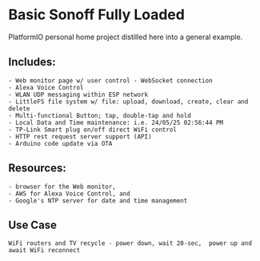 # Basic Sonoff Fully Loaded

PlatformIO personal home project distilled here into a general example.

## Includes:
	- Web monitor page w/ user control - WebSocket connection
	- Alexa Voice Control
	- WLAN UDP messaging within ESP network
	- LittleFS file system w/ file: upload, download, create, clear and delete
	- Multi-functional Button; tap, double-tap and hold
	- Local Data and Time maintenance: i.e. 24/05/25 02:56:44 PM
	- TP-Link Smart plug on/off direct WiFi control
	- HTTP rest request server support (API)
	- Arduino code update via OTA

## Resources:
	- browser for the Web monitor,
	- AWS for Alexa Voice Control, and
	- Google's NTP server for date and time management

## Use Case
	WiFi routers and TV recycle - power down, wait 20-sec,  power up and await WiFi reconnect

